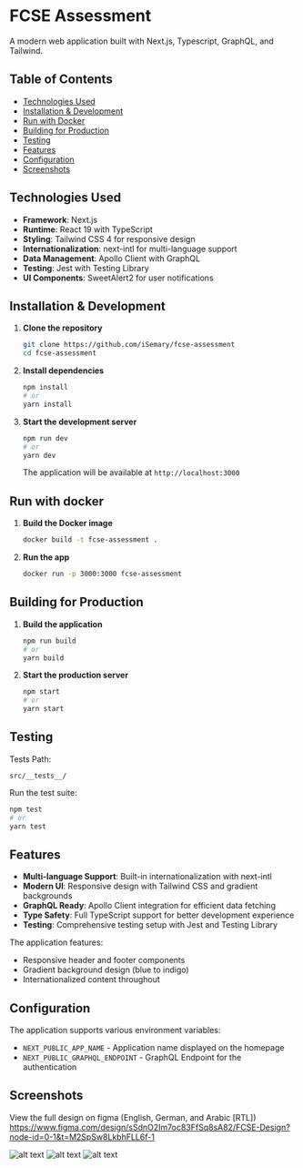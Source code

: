# FCSE Assessment

A modern web application built with Next.js, Typescript, GraphQL, and Tailwind.

## Table of Contents

- [Technologies Used](#technologies-used)
- [Installation & Development](#installation--development)
- [Run with Docker](#run-with-docker)
- [Building for Production](#building-for-production)
- [Testing](#testing)
- [Features](#features)
- [Configuration](#configuration)
- [Screenshots](#screenshots)

## Technologies Used

- **Framework**: Next.js
- **Runtime**: React 19 with TypeScript
- **Styling**: Tailwind CSS 4 for responsive design
- **Internationalization**: next-intl for multi-language support
- **Data Management**: Apollo Client with GraphQL
- **Testing**: Jest with Testing Library
- **UI Components**: SweetAlert2 for user notifications

## Installation & Development

1. **Clone the repository**

   ```bash
   git clone https://github.com/iSemary/fcse-assessment
   cd fcse-assessment
   ```

2. **Install dependencies**

   ```bash
   npm install
   # or
   yarn install
   ```

3. **Start the development server**

   ```bash
   npm run dev
   # or
   yarn dev
   ```

   The application will be available at `http://localhost:3000`

## Run with docker

1. **Build the Docker image**

   ```bash
   docker build -t fcse-assessment .
   ```

2. **Run the app**
   ```bash
   docker run -p 3000:3000 fcse-assessment
   ```

## Building for Production

1. **Build the application**

   ```bash
   npm run build
   # or
   yarn build
   ```

2. **Start the production server**
   ```bash
   npm start
   # or
   yarn start
   ```

## Testing

Tests Path:

```
src/__tests__/
```

Run the test suite:

```bash
npm test
# or
yarn test
```

## Features

- **Multi-language Support**: Built-in internationalization with next-intl
- **Modern UI**: Responsive design with Tailwind CSS and gradient backgrounds
- **GraphQL Ready**: Apollo Client integration for efficient data fetching
- **Type Safety**: Full TypeScript support for better development experience
- **Testing**: Comprehensive testing setup with Jest and Testing Library

The application features:

- Responsive header and footer components
- Gradient background design (blue to indigo)
- Internationalized content throughout

## Configuration

The application supports various environment variables:

- `NEXT_PUBLIC_APP_NAME` - Application name displayed on the homepage
- `NEXT_PUBLIC_GRAPHQL_ENDPOINT` - GraphQL Endpoint for the authentication

## Screenshots

View the full design on figma (English, German, and Arabic [RTL])
https://www.figma.com/design/sSdnO2Im7oc83FfSq8sA82/FCSE-Design?node-id=0-1&t=M2SpSw8LkbhFLL6f-1

![alt text](https://i.ibb.co/ZRq9Psxj/Screenshot-from-2025-06-12-21-30-33.png)
![alt text](https://i.ibb.co/3m28nmv0/Screenshot-from-2025-06-12-21-31-28.png)
![alt text](https://i.ibb.co/zWy8nq4j/Screenshot-from-2025-06-12-21-34-07.png)
